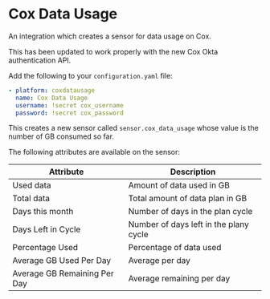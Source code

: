 
# Cox Data Usage

An integration which creates a sensor for data usage on Cox.

This has been updated to work properly with the new Cox Okta authentication API.

Add the following to your `configuration.yaml` file:
```yaml
- platform: coxdatausage
  name: Cox Data Usage
  username: !secret cox_username
  password: !secret cox_password
```

This creates a new sensor called `sensor.cox_data_usage` whose value is the number of GB consumed so far.  

The following attributes are available on the sensor:

Attribute | Description
--- | ---
Used data | Amount of data used in GB
Total data | Total amount of data plan in GB
Days this month | Number of days in the plan cycle
Days Left in Cycle | Number of days left in the plany cycle
Percentage Used | Percentage of data used 
Average GB Used Per Day | Average per day
Average GB Remaining Per Day | Average remaining per day